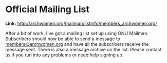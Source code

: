 # Official Mailing List

**Link:** http://archwomen.org/mailman/listinfo/members_archwomen.org/

After a bit of work, I've got a mailing list set up using GNU Mailman.
Subscribers should now be able to send a message to
<members@archwomen.org> and have all the subscribers receive the message
sent. There is also a message archive on the list. Please contact us if
you run into any problems or need help signing up.
